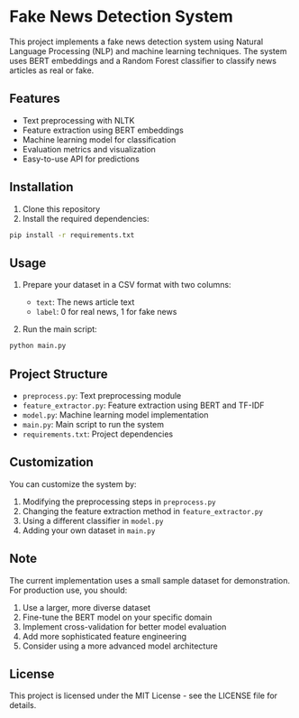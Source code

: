 # Fake News Detection System

This project implements a fake news detection system using Natural Language Processing (NLP) and machine learning techniques. The system uses BERT embeddings and a Random Forest classifier to classify news articles as real or fake.

## Features

- Text preprocessing with NLTK
- Feature extraction using BERT embeddings
- Machine learning model for classification
- Evaluation metrics and visualization
- Easy-to-use API for predictions

## Installation

1. Clone this repository
2. Install the required dependencies:
```bash
pip install -r requirements.txt
```

## Usage

1. Prepare your dataset in a CSV format with two columns:
   - `text`: The news article text
   - `label`: 0 for real news, 1 for fake news

2. Run the main script:
```bash
python main.py
```

## Project Structure

- `preprocess.py`: Text preprocessing module
- `feature_extractor.py`: Feature extraction using BERT and TF-IDF
- `model.py`: Machine learning model implementation
- `main.py`: Main script to run the system
- `requirements.txt`: Project dependencies

## Customization

You can customize the system by:

1. Modifying the preprocessing steps in `preprocess.py`
2. Changing the feature extraction method in `feature_extractor.py`
3. Using a different classifier in `model.py`
4. Adding your own dataset in `main.py`

## Note

The current implementation uses a small sample dataset for demonstration. For production use, you should:

1. Use a larger, more diverse dataset
2. Fine-tune the BERT model on your specific domain
3. Implement cross-validation for better model evaluation
4. Add more sophisticated feature engineering
5. Consider using a more advanced model architecture

## License

This project is licensed under the MIT License - see the LICENSE file for details. 